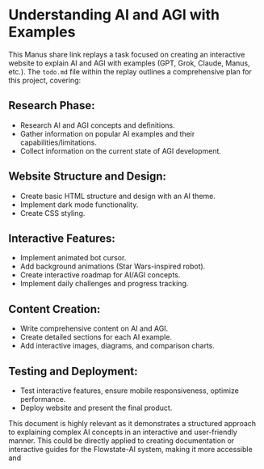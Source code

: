 # Understanding AI and AGI with Examples

This Manus share link replays a task focused on creating an interactive website to explain AI and AGI with examples (GPT, Grok, Claude, Manus, etc.). The `todo.md` file within the replay outlines a comprehensive plan for this project, covering:

## Research Phase:
- Research AI and AGI concepts and definitions.
- Gather information on popular AI examples and their capabilities/limitations.
- Collect information on the current state of AGI development.

## Website Structure and Design:
- Create basic HTML structure and design with an AI theme.
- Implement dark mode functionality.
- Create CSS styling.

## Interactive Features:
- Implement animated bot cursor.
- Add background animations (Star Wars-inspired robot).
- Create interactive roadmap for AI/AGI concepts.
- Implement daily challenges and progress tracking.

## Content Creation:
- Write comprehensive content on AI and AGI.
- Create detailed sections for each AI example.
- Add interactive images, diagrams, and comparison charts.

## Testing and Deployment:
- Test interactive features, ensure mobile responsiveness, optimize performance.
- Deploy website and present the final product.

This document is highly relevant as it demonstrates a structured approach to explaining complex AI concepts in an interactive and user-friendly manner. This could be directly applied to creating documentation or interactive guides for the Flowstate-AI system, making it more accessible and 
